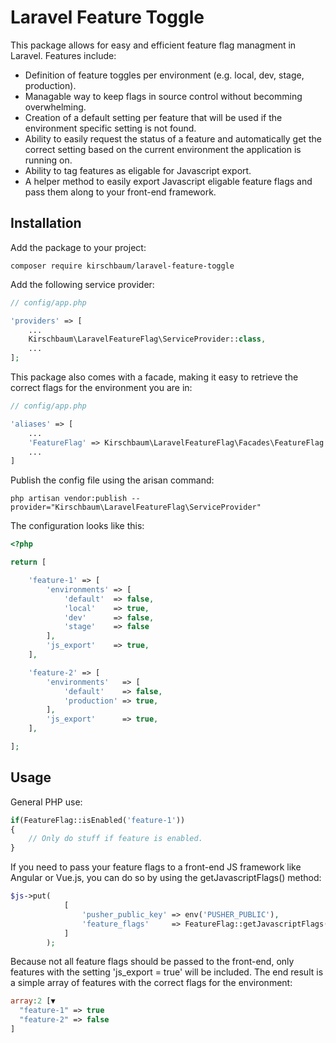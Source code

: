 # Laravel Feature Toggle

This package allows for easy and efficient feature flag managment in Laravel. Features include:

* Definition of feature toggles per environment (e.g. local, dev, stage, production).
* Managable way to keep flags in source control without becomming overwhelming.
* Creation of a default setting per feature that will be used if the environment specific setting is not found.
* Ability to easily request the status of a feature and automatically get the correct setting based on the current environment the application is running on.
* Ability to tag features as eligable for Javascript export.
* A helper method to easily export Javascript eligable feature flags and pass them along to your front-end framework.

## Installation

Add the package to your project:

```
composer require kirschbaum/laravel-feature-toggle
```

Add the following service provider:

```php
// config/app.php

'providers' => [
    ...
    Kirschbaum\LaravelFeatureFlag\ServiceProvider::class,
    ...
];
```

This package also comes with a facade, making it easy to retrieve the correct flags for the environment you are in:

```php
// config/app.php

'aliases' => [
    ...
    'FeatureFlag' => Kirschbaum\LaravelFeatureFlag\Facades\FeatureFlag::class,
    ...
]
```

Publish the config file using the arisan command:

```
php artisan vendor:publish --provider="Kirschbaum\LaravelFeatureFlag\ServiceProvider"
```

The configuration looks like this:

```php
<?php

return [

    'feature-1' => [
        'environments' => [
            'default'  => false,
            'local'    => true,
            'dev'      => false,
            'stage'    => false
        ],
        'js_export'    => true,
    ],

    'feature-2' => [
        'environments'   => [
            'default'    => false,
            'production' => true,
        ],
        'js_export'      => true,
    ],

];
```

## Usage

General PHP use:

```php
if(FeatureFlag::isEnabled('feature-1'))
{
    // Only do stuff if feature is enabled.
}
```

If you need to pass your feature flags to a front-end JS framework like Angular or Vue.js, you can do so by using the getJavascriptFlags() method:

```php
$js->put(
            [
                'pusher_public_key' => env('PUSHER_PUBLIC'),
                'feature_flags'     => FeatureFlag::getJavascriptFlags()
            ]
        );
```

Because not all feature flags should be passed to the front-end, only features with the setting 'js_export = true' will be included. The end result is a simple array of features with the correct flags for the environment:

```php
array:2 [▼
  "feature-1" => true
  "feature-2" => false
]
```
